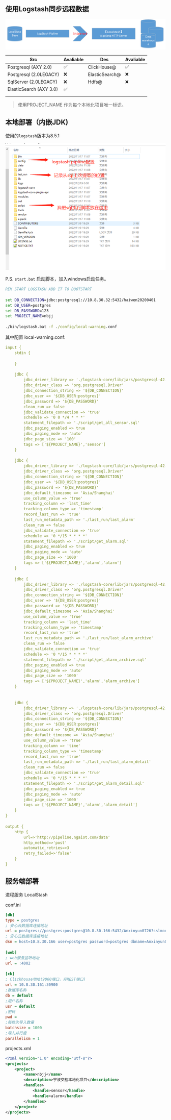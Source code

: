 ## 使用Logstash同步远程数据

![image-20221219110542490](imgs/logstash2server/image-20221219110542490.png)

| Src                     | Avaliable          | Des            | Avaliable          |
| ----------------------- | ------------------ | -------------- | ------------------ |
| Postgresql (AXY 2.0)    | :white_check_mark: | ClickHouse@    | :white_check_mark: |
| Postgresql (2.0LEGACY)  | :x:                | ElasticSearch@ | :x:                |
| SqlServer (2.0LEGACY)   | :x:                | Hdfs@          | :x:                |
| ElasticSearch (AXY 3.0) | :white_check_mark: |                |                    |
|                         |                    |                |                    |
|                         |                    |                |                    |

> 使用PROJECT_NAME 作为每个本地化项目唯一标识。

## 本地部署（内嵌JDK)

使用的`logstash`版本为8.5.1 

![image-20221219110117968](imgs/logstash2server/image-20221219110117968.png)

P.S. `start.bat` 启动脚本，加入windows启动任务。

```bat
REM START LOGSTASH ADD IT TO BOOTSTART

set DB_CONNECTION=jdbc:postgresql://10.8.30.32:5432/haiwen20200401
set DB_USER=postgres
set DB_PASSWORD=123
set PROJECT_NAME=nbjj

./bin/logstash.bat -f ./config/local-warning.conf
```



其中配置 local-warning.conf:

```yaml
input {
    stdin {

    }
    
    jdbc {
        jdbc_driver_library => './logstash-core/lib/jars/postgresql-42.3.5.jar'
        jdbc_driver_class => 'org.postgresql.Driver'
        jdbc_connection_string => '${DB_CONNECTION}'
        jdbc_user => '${DB_USER:postgres}'
        jdbc_password => '${DB_PASSWORD}'
        clean_run => false
        jdbc_validate_connection => 'true'
        schedule => '0 0 */4 * * *'
        statement_filepath => './script/get_all_sensor.sql'
        jdbc_paging_enabled => true
        jdbc_paging_mode => 'auto'
        jdbc_page_size => '100'
        tags => ['${PROJECT_NAME}','sensor']
    }
    
    jdbc {
        jdbc_driver_library => './logstash-core/lib/jars/postgresql-42.3.5.jar'
        jdbc_driver_class => 'org.postgresql.Driver'
        jdbc_connection_string => '${DB_CONNECTION}'
        jdbc_user => '${DB_USER:postgres}'
        jdbc_password => '${DB_PASSWORD}'
        jdbc_default_timezone => 'Asia/Shanghai'
        use_column_value => 'true'
        tracking_column => 'last_time'
        tracking_column_type => 'timestamp'
        record_last_run => 'true' 
        last_run_metadata_path => './last_run/last_alarm'
        clean_run => false
        jdbc_validate_connection => 'true'
        schedule => '0 */15 * * * *'
        statement_filepath => './script/get_alarm.sql'
        jdbc_paging_enabled => true
        jdbc_paging_mode => 'auto'
        jdbc_page_size => '1000'
        tags => ['${PROJECT_NAME}','alarm','alarm']
    }
    
    jdbc {
        jdbc_driver_library => './logstash-core/lib/jars/postgresql-42.3.5.jar'
        jdbc_driver_class => 'org.postgresql.Driver'
        jdbc_connection_string => '${DB_CONNECTION}'
        jdbc_user => '${DB_USER:postgres}'
        jdbc_password => '${DB_PASSWORD}'
        jdbc_default_timezone => 'Asia/Shanghai'
        use_column_value => 'true'
        tracking_column => 'last_time'
        tracking_column_type => 'timestamp'
        record_last_run => 'true' 
        last_run_metadata_path => './last_run/last_alarm_archive'
        clean_run => false
        jdbc_validate_connection => 'true'
        schedule => '0 */15 * * * *'
        statement_filepath => './script/get_alarm_archive.sql'
        jdbc_paging_enabled => true
        jdbc_paging_mode => 'auto'
        jdbc_page_size => '1000'
        tags => ['${PROJECT_NAME}','alarm','alarm_archive']
    }
    
    
    jdbc {
        jdbc_driver_library => './logstash-core/lib/jars/postgresql-42.3.5.jar'
        jdbc_driver_class => 'org.postgresql.Driver'
        jdbc_connection_string => '${DB_CONNECTION}'
        jdbc_user => '${DB_USER:postgres}'
        jdbc_password => '${DB_PASSWORD}'
        jdbc_default_timezone => 'Asia/Shanghai'
        use_column_value => 'true'
        tracking_column => 'time'
        tracking_column_type => 'timestamp'
        record_last_run => 'true' 
        last_run_metadata_path => './last_run/last_alarm_detail'
        clean_run => false
        jdbc_validate_connection => 'true'
        schedule => '0 */15 * * * *'
        statement_filepath => './script/get_alarm_detail.sql'
        jdbc_paging_enabled => true
        jdbc_paging_mode => 'auto'
        jdbc_page_size => '1000'
        tags => ['${PROJECT_NAME}','alarm','alarm_detail']
    }
}

output {
    http {
        url=>'http://pipeline.ngaiot.com/data'
        http_method=>'post'
        automatic_retries=>3
        retry_failed=>'false'
    }
}
```



## 服务端部署

进程服务 LocalStash

conf.ini

```ini
[db]
type = postgres
; 安心云数据库连接地址
url = postgres://postgres:postgres@10.8.30.166:5432/Anxinyun0726?sslmode=disable
; 安心云数据库连接地址
dsn = host=10.8.30.166 user=postgres password=postgres dbname=Anxinyun0726 port=5432 sslmode=disable TimeZone=Asia/Shanghai

[web]
; web服务监听地址
url = :4002

[ck]
; Clickhouse地址(9000端口，非REST端口)
url = 10.8.30.161:30900
;数据库名称
db = default
;用户名称
usr = default
;密码
pwd =
;每批次导入数量
batchsize = 1000
;导入并行度
parallelism = 1
```



projects.xml

```xml
<?xml version="1.0" encoding="utf-8"?>
<projects>
    <project>
        <name>nbjj</name>
        <description>宁波交检本地化项目</description>
        <handles>
            <handle>sensor</handle>
            <handle>alarm</handle>
        </handles>
    </project>
</projects>
```

